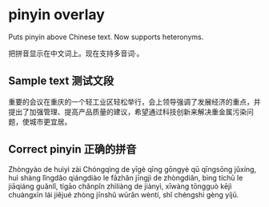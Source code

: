 # pinyin overlay
Puts pinyin above Chinese text. Now supports heteronyms.

把拼音显示在中文词上。现在支持多音词·。

## Sample text 测试文段
重要的会议在重庆的一个轻工业区轻松举行，会上领导强调了发展经济的重点，并提出了加强管理、提高产品质量的建议，希望通过科技创新来解决重金属污染问题，使城市更宜居。

## Correct pinyin 正确的拼音
Zhòngyào de huìyì zài Chóngqìng de yīgè qīng gōngyè qū qīngsōng jǔxíng, huì shàng lǐngdǎo qiángdiào le fāzhǎn jīngjì de zhòngdiǎn, bìng tíchū le jiāqiáng guǎnlǐ, tígāo chǎnpǐn zhìliàng de jiànyì, xīwàng tōngguò kējì chuàngxīn lái jiějué zhòng jīnshǔ wūrǎn wèntí, shǐ chéngshì gèng yíjū.
